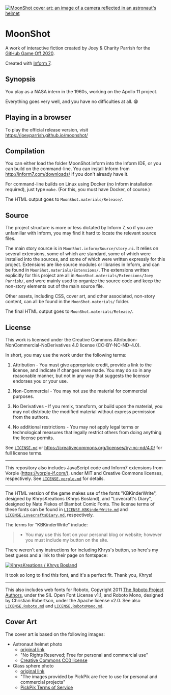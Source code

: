 [![MoonShot cover art: an image of a camera reflected in an astronaut's helmet](MoonShot.materials/Cover.png)](https://joeyparrish.github.io/moonshot/)

# MoonShot

A work of interactive fiction created by Joey & Charity Parrish for the [GitHub
Game Off 2020](https://itch.io/jam/game-off-2020).

Created with [Inform 7](http://inform7.com/).


## Synopsis

You play as a NASA intern in the 1960s, working on the Apollo 11 project.

Everything goes very well, and you have no difficulties at all.  :grin:


## Playing in a browser

To play the official release version, visit
https://joeyparrish.github.io/moonshot/


## Compilation

You can either load the folder MoonShot.inform into the Inform IDE, or you can
build on the command-line.  You can install Inform from
http://inform7.com/downloads/ if you don't already have it.

For command-line builds on Linux using Docker (no Inform installation
required), just type `make`.  (For this, you must have Docker, of course.)

The HTML output goes to `MoonShot.materials/Release/`.


## Source

The project structure is more or less dictated by Inform 7, so if you are
unfamiliar with Inform, you may find it hard to locate the relevant source
files.

The main story source is in `MoonShot.inform/Source/story.ni`.  It relies on
several extensions, some of which are standard, some of which were installed
into the sources, and some of which were written expressly for this project.
Extensions are like source modules or libraries in Inform, and can be found in
`MoonShot.materials/Extensions/`.  The extensions written explicitly for this
project are all in `MoonShot.materials/Extensions/Joey Parrish/`, and were
mainly used to organize the source code and keep the non-story elements out of
the main source file.

Other assets, including CSS, cover art, and other associated, non-story
content, can all be found in the `MoonShot.materials/` folder.

The final HTML output goes to `MoonShot.materials/Release/`.


## License

This work is licensed under the Creative Commons
Attribution-NonCommercial-NoDerivatives 4.0 license (CC-BY-NC-ND-4.0).

In short, you may use the work under the following terms:

1. Attribution - You must give appropriate credit, provide a link to the
license, and indicate if changes were made. You may do so in any reasonable
manner, but not in any way that suggests the licensor endorses you or your use.

2. Non-Commercial - You may not use the material for commercial purposes.

3. No Derivatives - If you remix, transform, or build upon the material, you
may not distribute the modified material without express permission from the
authors.

4. No additional restrictions - You may not apply legal terms or technological
measures that legally restrict others from doing anything the license permits.

See [`LICENSE.md`](LICENSE.md) or
https://creativecommons.org/licenses/by-nc-nd/4.0/ for full license terms.

-----

This repository also includes JavaScript code and Inform7 extensions from
Vorple (https://vorple-if.com/), under MIT and Creative Commons licenses,
respectively.  See [`LICENSE.vorple.md`](LICENSE.vorple.md) for details.

-----

The HTML version of the game makes use of the fonts "KBKinderWrite",
designed by KhrysKreations (Khrys Bosland), and "Lovecraft's Diary", designed
by Nate Piekos of Blambot Comic Fonts.  The license terms of these fonts can be
found in [`LICENSE.KBKinderWrite.md`](LICENSE.KBKinderWrite.md) and
[`LICENSE.LovecraftsDiary.md`](LICENSE.LovecraftsDiary.md), respectively.

The terms for "KBKinderWrite" include:

> * You may use this font on your personal blog or website; however you must
>   include my button on the site.

There weren't any instructions for including Khrys's button, so here's my best
guess and a link to their page on fontspace:

[![KhrysKreations / Khrys Bosland](https://img.fontspace.co/gallery/160x160/1/6ed0b50b0b0f4c4b89011ee4a20a54ec.png)](https://www.fontspace.com/khryskreations)

It took so long to find this font, and it's a perfect fit.  Thank you, Khrys!

-----

This also includes web fonts for Roboto, Copyright 2011 [The Roboto Project Authors](https://github.com/googlefonts/roboto-classic), under the SIL Open Font License v1.1, and Roboto Mono, designed by Christian Robertson, under the Apache license v2.0.  See also [`LICENSE.Roboto.md`](LICENSE.Roboto.md) and [`LICENSE.RobotoMono.md`](LICENSE.RobotoMono.md).


## Cover Art

The cover art is based on the following images:
 - Astronaut helmet photo
   - [original link](https://pxhere.com/en/photo/116453)
   - "No Rights Reserved; Free for personal and commercial use"
   - [Creative Commons CC0 license](https://creativecommons.org/share-your-work/public-domain/cc0/)
 - Glass sphere photo
   - [original link](https://www.pickpik.com/photographer-hobby-profession-glass-ball-leisure-leisure-activity-142240)
   - "The images provided by PickPik are free to use for personal and
     commercial projects"
   - [PickPik Terms of Service](https://www.pickpik.com/terms-of-service)
